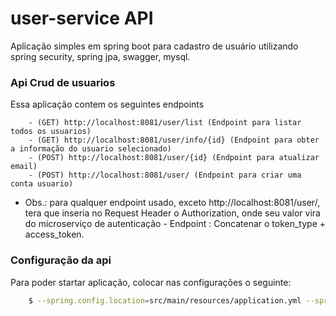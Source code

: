 # user-service API

Aplicação simples em spring boot para cadastro de usuário utilizando spring security, spring jpa, swagger, mysql.

### Api Crud de usuarios

Essa aplicação contem os seguintes endpoints

		- (GET) http://localhost:8081/user/list (Endpoint para listar todos os usuarios)
		- (GET) http://localhost:8081/user/info/{id} (Endpoint para obter a informação do usuario selecionado)
		- (POST) http://localhost:8081/user/{id} (Endpoint para atualizar email) 
		- (POST) http://localhost:8081/user/ (Endpoint para criar uma conta usuario)

 - Obs.: para qualquer endpoint usado, exceto http://localhost:8081/user/, tera que inseria no Request Header o Authorization, 
 onde seu valor vira do microserviço de autenticação - Endpoint : 
 Concatenar o token_type + access_token. 
 
 
### Configuração da api

Para poder startar aplicação, colocar nas configurações o seguinte:

```sh
	$ --spring.config.location=src/main/resources/application.yml --spring.config.name=application.yml
````


